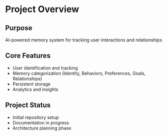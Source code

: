 # Project Overview

## Purpose
AI-powered memory system for tracking user interactions and relationships

## Core Features
- User identification and tracking
- Memory categorization (Identity, Behaviors, Preferences, Goals, Relationships)
- Persistent storage
- Analytics and insights

## Project Status
- Initial repository setup
- Documentation in progress
- Architecture planning phase